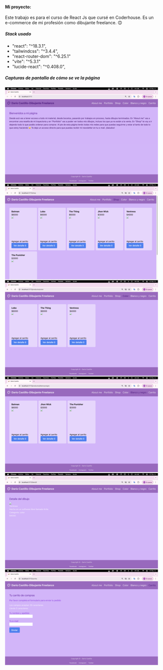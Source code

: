 #### Mi proyecto:

Este trabajo es para el curso de React Js que cursé en Coderhouse. Es un e-commerce de mi profesión como dibujante freelance. 😊

##### Stack usado
* "react": "^18.3.1",
* "tailwindcss": "^3.4.4",
* "react-router-dom": "^6.25.1"
* "vite": "^5.3.1"
* "lucide-react": "^0.408.0",

##### Capturas de pantalla de cómo se ve la página
![home](<Captura de pantalla 2024-07-21 a la(s) 9.18.03 p. m..png>)
![productos](<Captura de pantalla 2024-07-21 a la(s) 9.18.34 p. m..png>)
![categoria color](<Captura de pantalla 2024-07-21 a la(s) 9.18.39 p. m..png>)
![categoria blanco y negro](<Captura de pantalla 2024-07-21 a la(s) 9.18.46 p. m..png>)
![detalle producto](<Captura de pantalla 2024-07-21 a la(s) 9.19.21 p. m..png>)
![formulario](<Captura de pantalla 2024-07-21 a la(s) 9.18.52 p. m..png>)


